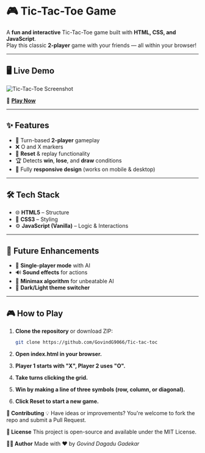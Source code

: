# 🎮 Tic-Tac-Toe Game

A **fun and interactive** Tic-Tac-Toe game built with **HTML, CSS, and JavaScript**.  
Play this classic **2-player** game with your friends — all within your browser!

---

## 🖥️ Live Demo

![Tic-Tac-Toe Screenshot](https://github.com/user-attachments/assets/6da9ce3f-f991-485c-a8e9-2670c916a142)

🔗 **[Play Now](https://codepen.io/Govind-Gadekar/full/OPLreBo)**

---

## ✨ Features

- 🔄 Turn-based **2-player** gameplay
- ❌ O and X markers
- 🔁 **Reset** & replay functionality
- 🏆 Detects **win**, **lose**, and **draw** conditions
- 📱 Fully **responsive design** (works on mobile & desktop)

---

## 🛠️ Tech Stack

- 🌐 **HTML5** – Structure
- 🎨 **CSS3** – Styling
- ⚙️ **JavaScript (Vanilla)** – Logic & Interactions

---

## 🧠 Future Enhancements

- 🤖 **Single-player mode** with AI
- 🔊 **Sound effects** for actions
- 🧮 **Minimax algorithm** for unbeatable AI
- 🌙 **Dark/Light theme switcher**

---

## 🎮 How to Play

1. **Clone the repository** or download ZIP:

   ```bash
   git clone https://github.com/GovindG9066/Tic-tac-toc

2. **Open index.html in your browser.**

3. **Player 1 starts with "X", Player 2 uses "O".**

4. **Take turns clicking the grid.**

5. **Win by making a line of three symbols (row, column, or diagonal).**

6. **Click Reset to start a new game.**


**🤝 Contributing**
💡 Have ideas or improvements?
You're welcome to fork the repo and submit a Pull Request.

**📄 License**
This project is open-source and available under the MIT License.

**👨‍💻 Author**
Made with ❤️ by *Govind Dagadu Gadekar*


